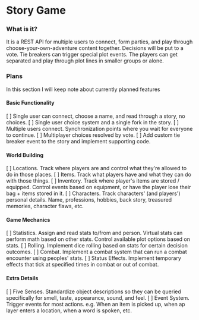 # Story Game

### What is it?
It is a REST API for multiple users to connect, form parties,
and play through choose-your-own-adventure content together.
Decisions will be put to a vote. Tie breakers can trigger
special plot events. The players can get separated and play
through plot lines in smaller groups or alone.

### Plans
In this section I will keep note about currently planned features

#### Basic Functionality
[ ] Single user can connect, choose a name, and read through a story, no choices.
[ ] Single user choice system and a single fork in the story.
[ ] Multiple users connect. Synchronization points where you wait for everyone to continue.
[ ] Multiplayer choices resolved by vote.
[ ] Add custom tie breaker event to the story and implement supporting code.

#### World Building
[ ] Locations. Track where players are and control what they're allowed to do in those places.
[ ] Items. Track what players have and what they can do with those things.
[ ] Inventory. Track where player's items are stored / equipped. Control events based on equipment, or have the player lose their bag + items stored in it.
[ ] Characters. Track characters' (and players') personal details. Name, professions, hobbies, back story, treasured memories, character flaws, etc.

#### Game Mechanics
[ ] Statistics. Assign and read stats to/from and person. Virtual stats can perform math based on other stats. Control available plot options based on stats.
[ ] Rolling. Implement dice rolling based on stats for certain decision outcomes.
[ ] Combat. Implement a combat system that can run a combat encounter using peoples' stats.
[ ] Status Effects. Implement temporary effects that tick at specified times in combat or out of combat.

#### Extra Details
[ ] Five Senses. Standardize object descriptions so they can be queried specifically for smell, taste, appearance, sound, and feel.
[ ] Event System. Trigger events for most actions. e.g. When an item is picked up, when ap layer enters a location, when a word is spoken, etc.

